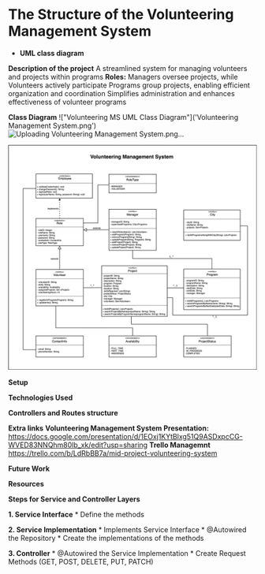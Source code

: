 # The Structure of the Volunteering Management System
* **UML class diagram**



**Description of the project**
A streamlined system for managing volunteers and projects within programs
**Roles:** Managers oversee projects, while Volunteers actively participate 
   Programs group projects, enabling efficient organization and coordination
Simplifies administration and enhances effectiveness of volunteer programs


**Class Diagram**
!["Volunteering MS UML Class Diagram"]('Volunteering Management System.png')
![Uploading Volunteering Management System.png…]()

![alt text](https://github.com/ZainabHY/Volunteering-Management-System/blob/main/Volunteering%20Management%20System.png) 

**Setup**

**Technologies Used**

**Controllers and Routes structure**

**Extra links**
   **Volunteering Management System Presentation:**
   https://docs.google.com/presentation/d/1EOxj1KYtBlxg51Q9ASDxpcCG-WVED83NNQhm80lb_xk/edit?usp=sharing
   **Trello Managemnt**
   https://trello.com/b/LdRbBB7a/mid-project-volunteering-system

**Future Work**


**Resources**






**Steps for Service and Controller Layers**

**1. Service Interface**
    * Define the methods

**2. Service Implementation**
    * Implements Service Interface
    * @Autowired the Repository
    * Create the implementations of the methods

**3. Controller**
    * @Autowired the Service Implementation
    * Create Request Methods (GET, POST, DELETE, PUT, PATCH)

